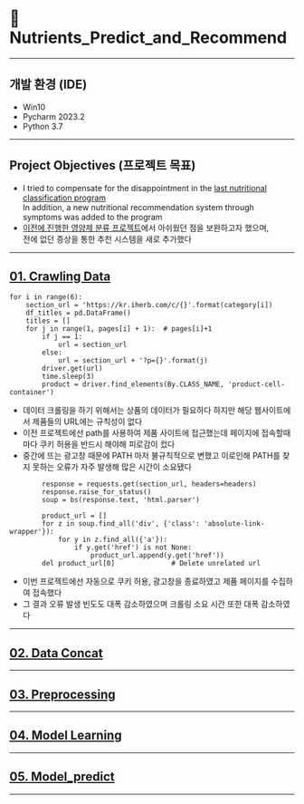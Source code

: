 # 💊Nutrients_Predict_and_Recommend
---
## 개발 환경 (IDE)
- Win10
- Pycharm 2023.2
- Python 3.7

---
##  Project Objectives (프로젝트 목표)
- I tried to compensate for the disappointment in the [last nutritional classification program](https://github.com/JiHyun-Jo7/IntelCapsule)  
In addition, a new nutritional recommendation system through symptoms was added to the program
- [이전에 진행한 영양제 분류 프로젝트](https://github.com/JiHyun-Jo7/IntelCapsule)에서 아쉬웠던 점을 보완하고자 했으며,  
  전에 없던 증상을 통한 추천 시스템을 새로 추가했다
---
## [01. Crawling Data](https://github.com/JiHyun-Jo7/Nutrients_Predict_and_Recommend/blob/14c4883aed4a2f3beeb2dda1c5409048e4b9d581/01_crawling_data.py)
```
for i in range(6):
    section_url = 'https://kr.iherb.com/c/{}'.format(category[i])
    df_titles = pd.DataFrame()
    titles = []
    for j in range(1, pages[i] + 1):  # pages[i]+1
        if j == 1:
            url = section_url
        else:
            url = section_url + '?p={}'.format(j)
        driver.get(url)
        time.sleep(3)
        product = driver.find_elements(By.CLASS_NAME, 'product-cell-container')
```
- 데이터 크롤링을 하기 위해서는 상품의 데이터가 필요하다 하지만 해당 웹사이트에서 제품들의 URL에는 규칙성이 없다
- 이전 프로젝트에선 path를 사용하여 제품 사이트에 접근했는데 페이지에 접속할때마다 쿠키 허용을 반드시 해야해 피로감이 컸다
- 중간에 뜨는 광고창 때문에 PATH 마저 불규칙적으로 변했고 이로인해 PATH를 찾지 못하는 오류가 자주 발생해 많은 시간이 소요됐다
```
        response = requests.get(section_url, headers=headers)
        response.raise_for_status()
        soup = bs(response.text, 'html.parser')

        product_url = []
        for z in soup.find_all('div', {'class': 'absolute-link-wrapper'}):
            for y in z.find_all({'a'}):
                if y.get('href') is not None:
                    product_url.append(y.get('href'))
        del product_url[0]              # Delete unrelated url
```
- 이번 프로젝트에선 자동으로 쿠키 허용, 광고창을 종료하였고 제품 페이지를 수집하여 접속했다
- 그 결과 오류 발생 빈도도 대폭 감소하였으며 크롤링 소요 시간 또한 대폭 감소하였다
---
## [02. Data Concat]()

---
## [03. Preprocessing]()

---
## [04. Model Learning]()

---
## [05. Model_predict]()

---

